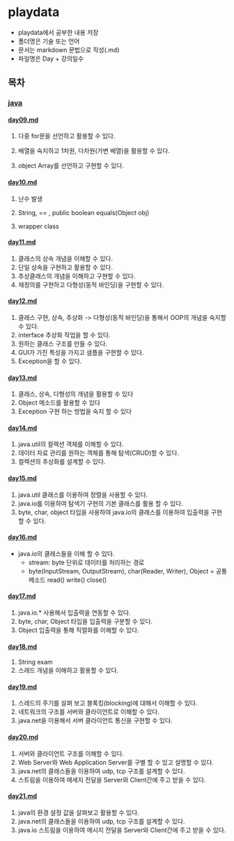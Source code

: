 # playdata

- playdata에서 공부한 내용 저장 
- 폴더명은 기술 또는 언어
- 문서는 markdown 문법으로 작성(.md)
- 파일명은 Day + 강의일수



## 목차

### [java](https://github.com/kim-dabin/playdata/tree/master/java)

#### [day09.md](https://github.com/kim-dabin/playdata/blob/master/java/day09.md)

1. 다중 for문을 선언하고 활용할 수 있다.

2. 배열을 숙지하고 1차원, 다차원(가변 배열)을 활용할 수 있다.

3. object Array를 선언하고 구현할 수 있다.

   

#### [day10.md](https://github.com/kim-dabin/playdata/blob/master/java/day10.md)

1. 난수 발생

2. String, == , public boolean equals(Object obj)

3. wrapper class

   

#### [day11.md](https://github.com/kim-dabin/playdata/blob/master/java/day11.md)

1. 클래스의 상속 개념을 이해할 수 있다.
2. 단일 상속을 구현하고 활용할 수 있다.
3. 추상클래스의 개념을 이해하고 구현할 수 있다.
4. 재정의를 구현하고 다형성(동적 바인딩)을 구현할 수 있다.



#### [day12.md](https://github.com/kim-dabin/playdata/blob/master/java/day12.md)

1. 클래스 구현, 상속, 추상화 -> 다형성(동적 바인딩)을 통해서 OOP의 개념을 숙지할 수 있다.
2. interface 추상화 작업을 할 수 있다.
3. 원하는 클래스 구조를 만들 수 있다.
4. GUI가 가진 특성을 가지고 샘플을 구현할 수 있다.
5. Exception을 할 수 있다.



#### [day13.md](https://github.com/kim-dabin/playdata/blob/master/java/day13.md)

1. 클래스, 상속, 다형성의 개념을 활용할 수 있다
2. Object 메소드를 활용할 수 있다
3. Exception 구현 하는 방법을 숙지 할 수 있다



#### [day14.md](https://github.com/kim-dabin/playdata/blob/master/java/day14.md)

1. java.util의 컬렉션 객체를 이해할 수 있다.
2. 데이터 자료 관리를 원하는 객체를 통해 탐색(CRUD)할 수 있다.
3. 컬렉션의 추상화를 설계할 수 있다.



#### [day15.md](https://github.com/kim-dabin/playdata/blob/master/java/day15.md)

1. java.util 클래스를 이용하여 정렬을 사용할 수 있다.
2. java.io를 이용하여 탐색기 구현의 기본 클래스를 활용 할 수 있다.
3. byte, char, object 타입을 사용하여 java.io의 클래스를 이용하여 입출력을 구현할 수 있다.



#### [day16.md](https://github.com/kim-dabin/playdata/blob/master/java/day16.md)

- java.io의 클래스들을 이해 할 수 있다.
  - stream: byte 단위로 데이터를 처리하는 경로
  - byte(InputStream, OutputStream), char(Reader, Writer), Object = 공통 메소드 read() write() close()



#### [day17.md](https://github.com/kim-dabin/playdata/blob/master/java/day17.md)

1. java.io.* 사용해서 입출력을 연동할 수 있다.
2. byte, char, Object 타입을 입출력을 구분할 수 있다.
3. Object 입출력을 통해 직렬화를 이해할 수 있다.



#### [day18.md](https://github.com/kim-dabin/playdata/blob/master/java/day18.md)

1. String exam
2. 스레드 개념을 이해하고 활용할 수 있다.



#### [day19.md](https://github.com/kim-dabin/playdata/blob/master/java/day19.md)

1. 스레드의 주기를 살펴 보고 블록킹(blocking)에 대해서 이해할 수 있다.
2. 네트워크의 구조를 서버와 클라이언트로 이해할 수 있다.
3. java.net을 이용해서 서버 클라이언트 통신을 구현할 수 있다.



#### [day20.md](https://github.com/kim-dabin/playdata/blob/master/java/day20.md)

1. 서버와 클라이언트 구조를 이해할 수 있다.
2. Web Server와 Web Application Server를 구별 할 수 있고 설명할 수 있다. 
3. java.net의 클래스들을 이용하여 udp, tcp 구조를 설계할 수 있다. 
4. 스트림을 이용하여 메세지 전달을 Server와 Client간에 주고 받을 수 있다. 



#### [day21.md](https://github.com/kim-dabin/playdata/blob/master/java/day21.md)

1. java의 환경 설정 값을 살펴보고 활용할 수 있다. 
2. java.net의 클래스들을 이용하여 udp, tcp 구조를 설계할 수 있다. 
3. java.io 스트림을 이용하여 메시지 전달을 Server와 Client간에 주고 받을 수 있다. 